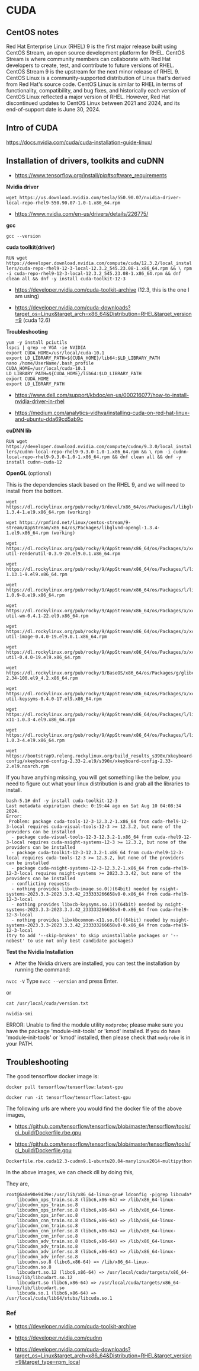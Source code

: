 # CUDA

## CentOS notes

Red Hat Enterprise Linux (RHEL) 9 is the first major release built using CentOS Stream, an open source development platform for RHEL. CentOS Stream is where community members can collaborate with Red Hat developers to create, test, and contribute to future versions of RHEL. CentOS Stream 9 is the upstream for the next minor release of RHEL 9. 
CentOS Linux is a community-supported distribution of Linux that's derived from Red Hat's source code. CentOS Linux is similar to RHEL in terms of functionality, compatibility, and bug fixes, and historically each version of CentOS Linux reflected a major version of RHEL. However, Red Hat discontinued updates to CentOS Linux between 2021 and 2024, and its end-of-support date is June 30, 2024.

## Intro of CUDA

https://docs.nvidia.com/cuda/cuda-installation-guide-linux/

## Installation of drivers, toolkits and cuDNN

* https://www.tensorflow.org/install/pip#software_requirements

**Nvidia driver**

`wget https://us.download.nvidia.com/tesla/550.90.07/nvidia-driver-local-repo-rhel9-550.90.07-1.0-1.x86_64.rpm`

* https://www.nvidia.com/en-us/drivers/details/226775/

**gcc**

`gcc --version`

**cuda toolkit(driver)**

`RUN wget https://developer.download.nvidia.com/compute/cuda/12.3.2/local_installers/cuda-repo-rhel9-12-3-local-12.3.2_545.23.08-1.x86_64.rpm && \
    rpm -i cuda-repo-rhel9-12-3-local-12.3.2_545.23.08-1.x86_64.rpm && dnf clean all && dnf -y install cuda-toolkit-12-3`

* https://developer.nvidia.com/cuda-toolkit-archive (12.3, this is the one I am using)

* https://developer.nvidia.com/cuda-downloads?target_os=Linux&target_arch=x86_64&Distribution=RHEL&target_version=9 (cuda 12.6)

**Troubleshooting**

```shell
yum -y install pciutils
lspci | grep -e VGA -ie NVIDIA
export CUDA_HOME=/usr/local/cuda-10.1
export LD_LIBRARY_PATH=${CUDA_HOME}/lib64:$LD_LIBRARY_PATH
nano /home/UserName/.bash_profile
CUDA_HOME=/usr/local/cuda-10.1
LD_LIBRARY_PATH=${CUDA_HOME}/lib64:$LD_LIBRARY_PATH
export CUDA_HOME
export LD_LIBRARY_PATH
```

* https://www.dell.com/support/kbdoc/en-us/000216077/how-to-install-nvidia-driver-in-rhel

* https://medium.com/analytics-vidhya/installing-cuda-on-red-hat-linux-and-ubuntu-dda69cd5ab9c

**cuDNN lib**

`RUN wget https://developer.download.nvidia.com/compute/cudnn/9.3.0/local_installers/cudnn-local-repo-rhel9-9.3.0-1.0-1.x86_64.rpm && \
    rpm -i cudnn-local-repo-rhel9-9.3.0-1.0-1.x86_64.rpm && dnf clean all && dnf -y install cudnn-cuda-12`

**OpenGL** (optional)

This is the dependencies stack based on the RHEL 9, and we will need to install from the bottom.

```shell
wget https://dl.rockylinux.org/pub/rocky/9/devel/x86_64/os/Packages/l/libglvnd-1.3.4-1.el9.x86_64.rpm (working)

wget https://rpmfind.net/linux/centos-stream/9-stream/AppStream/x86_64/os/Packages/libglvnd-opengl-1.3.4-1.el9.x86_64.rpm (working)

wget https://dl.rockylinux.org/pub/rocky/9/AppStream/x86_64/os/Packages/x/xcb-util-renderutil-0.3.9-20.el9.0.1.x86_64.rpm

wget https://dl.rockylinux.org/pub/rocky/9/AppStream/x86_64/os/Packages/l/libxcb-1.13.1-9.el9.x86_64.rpm

wget https://dl.rockylinux.org/pub/rocky/9/AppStream/x86_64/os/Packages/l/libXau-1.0.9-8.el9.x86_64.rpm

wget https://dl.rockylinux.org/pub/rocky/9/AppStream/x86_64/os/Packages/x/xcb-util-wm-0.4.1-22.el9.x86_64.rpm

wget https://dl.rockylinux.org/pub/rocky/9/AppStream/x86_64/os/Packages/x/xcb-util-image-0.4.0-19.el9.0.1.x86_64.rpm

wget https://dl.rockylinux.org/pub/rocky/9/AppStream/x86_64/os/Packages/x/xcb-util-0.4.0-19.el9.x86_64.rpm

wget https://dl.rockylinux.org/pub/rocky/9/BaseOS/x86_64/os/Packages/g/glibc-2.34-100.el9_4.2.x86_64.rpm

wget https://dl.rockylinux.org/pub/rocky/9/AppStream/x86_64/os/Packages/x/xcb-util-keysyms-0.4.0-17.el9.x86_64.rpm

wget https://dl.rockylinux.org/pub/rocky/9/AppStream/x86_64/os/Packages/l/libxkbcommon-x11-1.0.3-4.el9.x86_64.rpm

wget https://dl.rockylinux.org/pub/rocky/9/AppStream/x86_64/os/Packages/l/libxkbcommon-1.0.3-4.el9.x86_64.rpm

wget https://bootstrap9.releng.rockylinux.org/build_results_s390x/xkeyboard-config/xkeyboard-config-2.33-2.el9/s390x/xkeyboard-config-2.33-2.el9.noarch.rpm

```

If you have anything missing, you will get something like the below, you need to figure out what your linux distribution is and grab all the libraries to install.

```shell
bash-5.1# dnf -y install cuda-toolkit-12-3
Last metadata expiration check: 0:19:44 ago on Sat Aug 10 04:08:34 2024.
Error: 
 Problem: package cuda-tools-12-3-12.3.2-1.x86_64 from cuda-rhel9-12-3-local requires cuda-visual-tools-12-3 >= 12.3.2, but none of the providers can be installed
  - package cuda-visual-tools-12-3-12.3.2-1.x86_64 from cuda-rhel9-12-3-local requires cuda-nsight-systems-12-3 >= 12.3.2, but none of the providers can be installed
  - package cuda-toolkit-12-3-12.3.2-1.x86_64 from cuda-rhel9-12-3-local requires cuda-tools-12-3 >= 12.3.2, but none of the providers can be installed
  - package cuda-nsight-systems-12-3-12.3.2-1.x86_64 from cuda-rhel9-12-3-local requires nsight-systems >= 2023.3.3.42, but none of the providers can be installed
  - conflicting requests
  - nothing provides libxcb-image.so.0()(64bit) needed by nsight-systems-2023.3.3-2023.3.3.42_233333266658v0-0.x86_64 from cuda-rhel9-12-3-local
  - nothing provides libxcb-keysyms.so.1()(64bit) needed by nsight-systems-2023.3.3-2023.3.3.42_233333266658v0-0.x86_64 from cuda-rhel9-12-3-local
  - nothing provides libxkbcommon-x11.so.0()(64bit) needed by nsight-systems-2023.3.3-2023.3.3.42_233333266658v0-0.x86_64 from cuda-rhel9-12-3-local
(try to add '--skip-broken' to skip uninstallable packages or '--nobest' to use not only best candidate packages)
```

**Test the Nvidia Installation**

* After the Nvidia drivers are installed, you can test the installation by running the command:

`nvcc -V`
Type `nvcc --version` and press Enter.

or

`cat /usr/local/cuda/version.txt`

`nvidia-smi`

ERROR: Unable to find the module utility `modprobe`; please make sure you have the package 'module-init-tools' or 'kmod' installed.  If you do have 'module-init-tools' or 'kmod' installed, then please check that `modprobe` is in your PATH.

## Troubleshooting

The good tensorflow docker image is: 

`docker pull tensorflow/tensorflow:latest-gpu`

`docker run -it tensorflow/tensorflow:latest-gpu`

The following urls are where you would find the docker file of the above images,

* https://github.com/tensorflow/tensorflow/blob/master/tensorflow/tools/ci_build/Dockerfile.rbe.gpu

* https://github.com/tensorflow/tensorflow/blob/master/tensorflow/tools/ci_build/Dockerfile.gpu

`Dockerfile.rbe.cuda12.3-cudnn9.1-ubuntu20.04-manylinux2014-multipython`

In the above images, we can check dll by doing this,

They are,

```shell
root@6a8e90e9439e:/usr/lib/x86_64-linux-gnu# ldconfig -p|grep libcuda*
	libcudnn_ops_train.so.8 (libc6,x86-64) => /lib/x86_64-linux-gnu/libcudnn_ops_train.so.8
	libcudnn_ops_infer.so.8 (libc6,x86-64) => /lib/x86_64-linux-gnu/libcudnn_ops_infer.so.8
	libcudnn_cnn_train.so.8 (libc6,x86-64) => /lib/x86_64-linux-gnu/libcudnn_cnn_train.so.8
	libcudnn_cnn_infer.so.8 (libc6,x86-64) => /lib/x86_64-linux-gnu/libcudnn_cnn_infer.so.8
	libcudnn_adv_train.so.8 (libc6,x86-64) => /lib/x86_64-linux-gnu/libcudnn_adv_train.so.8
	libcudnn_adv_infer.so.8 (libc6,x86-64) => /lib/x86_64-linux-gnu/libcudnn_adv_infer.so.8
	libcudnn.so.8 (libc6,x86-64) => /lib/x86_64-linux-gnu/libcudnn.so.8
	libcudart.so.12 (libc6,x86-64) => /usr/local/cuda/targets/x86_64-linux/lib/libcudart.so.12
	libcudart.so (libc6,x86-64) => /usr/local/cuda/targets/x86_64-linux/lib/libcudart.so
	libcuda.so.1 (libc6,x86-64) => /usr/local/cuda/lib64/stubs/libcuda.so.1
```

### Ref

* https://developer.nvidia.com/cuda-toolkit-archive

* https://developer.nvidia.com/cudnn

* https://developer.nvidia.com/cuda-downloads?target_os=Linux&target_arch=x86_64&Distribution=RHEL&target_version=9&target_type=rpm_local